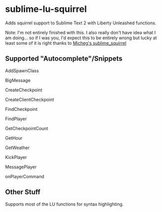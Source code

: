 sublime-lu-squirrel
================

Adds squirrel support to Sublime Text 2 with Liberty Unleashed functions.

Note: I'm not entirely finished with this. I also really don't have idea what I am doing... so if I was you, I'd expect this
to be entirely wrong but lucky at least some of it is right thanks to [Micheg's sublime_squirrel](https://github.com/micheg/sublime_squirrel)

Supported "Autocomplete"/Snippets
----------------

AddSpawnClass

BigMessage

CreateCheckpoint

CreateClientCheckpoint

FindCheckpoint

FindPlayer

GetCheckpointCount

GetHour

GetWeather

KickPlayer

MessagePlayer

onPlayerCommand

Other Stuff
----------------
Supports most of the LU functions for syntax highlighting.
